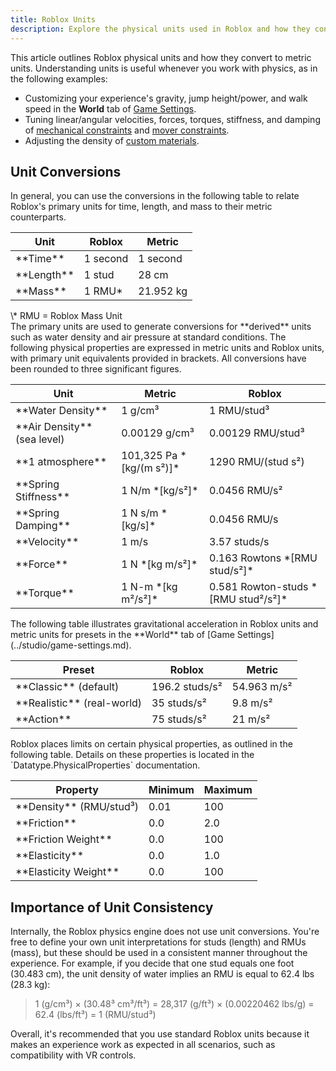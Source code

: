 ```yaml
---
title: Roblox Units
description: Explore the physical units used in Roblox and how they convert to metric units.
---
```


This article outlines Roblox physical units and how they convert to metric units. Understanding units is useful whenever you work with physics, as in the following examples:

- Customizing your experience's gravity, jump height/power, and walk speed in the **World** tab of [Game&nbsp;Settings](../studio/game-settings.md).
- Tuning linear/angular velocities, forces, torques, stiffness, and damping of [mechanical constraints](../physics/mechanical-constraints.md) and [mover constraints](../physics/mover-constraints.md).
- Adjusting the density of [custom materials](../parts/materials.md#custom-materials).

## Unit Conversions

<Tabs>
<TabItem label="Primary Units">
In general, you can use the conversions in the following table to relate Roblox's primary units for time, length, and mass to their metric counterparts.
<table size="small">
<thead>
	<tr>
		<th>Unit</th>
		<th>Roblox</th>
		<th>Metric</th>
	</tr>
</thead>
<tbody>
	<tr>
		<td>**Time**</td>
		<td>1 second</td>
		<td>1 second</td>
	</tr>
	<tr>
		<td>**Length**</td>
		<td>1 stud</td>
		<td>28 cm</td>
	</tr>
	<tr>
		<td>**Mass**</td>
		<td>1 RMU*</td>
		<td>21.952 kg</td>
	</tr>
</tbody>
</table>
<figcaption>\* RMU = Roblox Mass Unit</figcaption>
</TabItem>
<TabItem label="Derived Units">
The primary units are used to generate conversions for **derived** units such as water density and air pressure at standard conditions. The following physical properties are expressed in metric units and Roblox units, with primary unit equivalents provided in brackets. All conversions have been rounded to three significant figures.

<table size="small">
<thead>
	<tr>
		<th>Unit</th>
		<th>Metric</th>
		<th>Roblox</th>
	</tr>
</thead>
<tbody>
	<tr>
		<td>**Water Density**</td>
		<td>1 g/cm&sup3;</td>
		<td>1 RMU/stud&sup3;</td>
	</tr>
	<tr>
		<td>**Air Density** (sea&nbsp;level)</td>
		<td>0.00129 g/cm&sup3;</td>
		<td>0.00129 RMU/stud&sup3;</td>
	</tr>
	<tr>
		<td>**1 atmosphere**</td>
		<td>101,325 Pa *[kg/(m s&sup2;)]*</td>
		<td>1290 RMU/(stud s&sup2;)</td>
	</tr>
	<tr>
		<td>**Spring Stiffness**</td>
		<td>1 N/m *[kg/s&sup2;]*</td>
		<td>0.0456 RMU/s&sup2;</td>
	</tr>
	<tr>
		<td>**Spring Damping**</td>
		<td>1 N s/m *[kg/s]*</td>
		<td>0.0456 RMU/s</td>
	</tr>
	<tr>
		<td>**Velocity**</td>
		<td>1 m/s</td>
		<td>3.57 studs/s</td>
	</tr>
	<tr>
		<td>**Force**</td>
		<td>1 N *[kg m/s&sup2;]*</td>
		<td>0.163 Rowtons *[RMU stud/s&sup2;]*</td>
	</tr>
	<tr>
		<td>**Torque**</td>
		<td>1 N-m *[kg m&sup2;/s&sup2;]*</td>
		<td>0.581 Rowton-studs *[RMU stud&sup2;/s&sup2;]*</td>
	</tr>
</tbody>
</table>
</TabItem>
<TabItem label="Gravity">
The following table illustrates gravitational acceleration in Roblox units and metric units for presets in the **World** tab of [Game Settings](../studio/game-settings.md).

<table size="small">
<thead>
	<tr>
		<th>Preset</th>
		<th>Roblox</th>
		<th>Metric</th>
	</tr>
</thead>
<tbody>
	<tr>
		<td>**Classic** (default)</td>
		<td>196.2 studs/s&sup2;</td>
		<td>54.963 m/s&sup2;</td>
	</tr>
	<tr>
		<td>**Realistic** (real-world)</td>
		<td>35 studs/s&sup2;</td>
		<td>9.8 m/s&sup2;</td>
	</tr>
	<tr>
		<td>**Action**</td>
		<td>75 studs/s&sup2;</td>
		<td>21 m/s&sup2;</td>
	</tr>
</tbody>
</table>
</TabItem>
<TabItem label="Physical Limits">
Roblox places limits on certain physical properties, as outlined in the following table. Details on these properties is located in the `Datatype.PhysicalProperties` documentation.

<table size="small">
<thead>
	<tr>
		<th>Property</th>
		<th>Minimum</th>
		<th>Maximum</th>
	</tr>
</thead>
<tbody>
	<tr>
		<td>**Density** (RMU/stud&sup3;)</td>
		<td>0.01</td>
		<td>100</td>
	</tr>
	<tr>
		<td>**Friction**</td>
		<td>0.0</td>
		<td>2.0</td>
	</tr>
	<tr>
		<td>**Friction Weight**</td>
		<td>0.0</td>
		<td>100</td>
	</tr>
	<tr>
		<td>**Elasticity**</td>
		<td>0.0</td>
		<td>1.0</td>
	</tr>
	<tr>
		<td>**Elasticity Weight**</td>
		<td>0.0</td>
		<td>100</td>
	</tr>
</tbody>
</table>
</TabItem>
</Tabs>

## Importance of Unit Consistency

Internally, the Roblox physics engine does not use unit conversions. You're free to define your own unit interpretations for studs (length) and RMUs (mass), but these should be used in a consistent manner throughout the experience. For example, if you decide that one stud equals one foot (30.483&nbsp;cm), the unit density of water implies an RMU is equal to 62.4&nbsp;lbs (28.3&nbsp;kg):

<blockquote>
1 (g/cm&sup3;)&nbsp;×&nbsp;(30.48&sup3;&nbsp;cm&sup3;/ft&sup3;)&nbsp;= 28,317&nbsp;(g/ft&sup3;)&nbsp;×&nbsp;(0.00220462&nbsp;lbs/g)&nbsp;= 62.4&nbsp;(lbs/ft&sup3;)&nbsp;= 1&nbsp;(RMU/stud&sup3;)
</blockquote>

Overall, it's recommended that you use standard Roblox units because it makes an experience work as expected in all scenarios, such as compatibility with VR controls.
